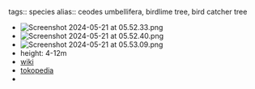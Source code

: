 tags:: species
alias:: ceodes umbellifera, birdlime tree, bird catcher tree

- ![Screenshot 2024-05-21 at 05.52.33.png](https://peach-geographical-bat-397.mypinata.cloud/ipfs/Qmc5CYEetK8XFwTnGXNXKnAcM6UEueoGPDinFR7VBqE22S)
- ![Screenshot 2024-05-21 at 05.52.40.png](https://peach-geographical-bat-397.mypinata.cloud/ipfs/QmWhqrp3MJwzzypSaphXiZmfaCMMWRbXuYTheR7dXe5qkT)
- ![Screenshot 2024-05-21 at 05.53.09.png](https://peach-geographical-bat-397.mypinata.cloud/ipfs/QmSnNV2uJD1chuTr99BaH5dq7z16FULPVzFNnHvmyjLz7Z)
- height: 4-12m
- [wiki](https://en.wikipedia.org/wiki/Ceodes_umbellifera)
- [tokopedia](https://www.tokopedia.com/hera-store-17/tanaman-hias-pisonia-umbellifera?extParam=ivf%3Dfalse%26src%3Dsearch&refined=true)
-